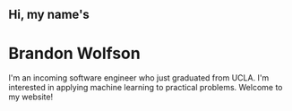 ## Hi, my name's 
# Brandon Wolfson
I'm an incoming software engineer who just graduated from UCLA. I'm interested in applying 
machine learning to practical problems. Welcome to my website!
